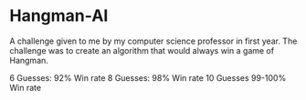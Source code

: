 # Hangman-AI
A challenge given to me by my computer science professor in first year. The challenge was to create an algorithm that would always win a game of Hangman. 

6 Guesses: 92% Win rate
8 Guesses: 98% Win rate
10 Guesses 99-100% Win rate
